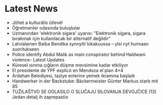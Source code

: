 # Latest News
-  Jöhet a kulturális útlevél
-  Öğretmenler odasında buluştular
-  Uzmanından 'elektronik sigara' uyarısı: "Elektronik sigara, sigara bırakmak için kullanılacak bir alternatif değildir"
-  Latvialainen Baiba Bendika synnytti lokakuussa – ylsi nyt huimaan suoritukseen
-  Police identify Abdul Malik as main conspirator behind Haldwani violence- Latest Updates
-  Küresel ısınma çığların düşme mevsimine kadar etkiliyor
-  El presidente de YPF explicó en Mendoza el plan 4×4
-  Ardahan Belediyesi, taziye evlerine yemek ikramına başladı
-  Handwerker in der Backstube: Bäckermeister Günter Markus starb mit 85
-  TUŽILAŠTVO SE OGLASILO O SLUČAJU SILOVANJA DEVOJČICE (13) Jedan detalj ih zaprepastio
